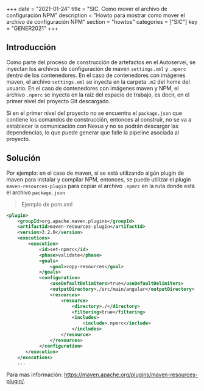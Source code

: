 +++
date        = "2021-01-24"
title       = "SIC. Como mover el archivo de configuración NPM"
description = "Howto para mostrar como mover el archivo de configuración NPM"
section     = "howtos"
categories  = ["SIC"]
key         = "GENER2021"
+++

## Introducción

Como parte del proceso de construcción de artefactos en el Autoservei, se inyectan los archivos de configuración de maven `settings.xml` y `.npmrc` dentro de los contenedores. En el caso de contenedores con imágenes maven, el archivo `settings.xml` se inyecta en la carpeta `.m2` del home del usuario. En el caso de contenedores con imágenes maven y NPM, el archivo `.npmrc` se inyecta en la raiz del espacio de trabajo, es decir, en el primer nivel del proyecto Git descargado.

Sí en el primer nivel del proyecto no se encuentra el `package.json` que contiene los comandos de construcción, entonces al construir, no se va a establecer la comunicación con Nexus y no se podrán descargar las dependencias, lo que puede generar que falle la pipeline asociada al proyecto.

## Solución

Por ejemplo: en el caso de maven, sí se está utilizando algún plugin de maven para instalar y compilar NPM, entonces, se puede utilizar el plugin `maven-resources-plugin` para copiar el archivo `.npmrc` en la ruta donde está el archivo `package.json`

> Ejemplo de pom.xml

```xml
<plugin>
    <groupId>org.apache.maven.plugins</groupId>
    <artifactId>maven-resources-plugin</artifactId>
    <version>3.2.0</version>
    <executions>
        <execution>
            <id>set-npmrc</id>
            <phase>validate</phase>
            <goals>
                <goal>copy-resources</goal>
            </goals>
            <configuration>
                <useDefaultDelimiters>true</useDefaultDelimiters>
                <outputDirectory>./src/main/angular</outputDirectory>
                <resources>
                    <resource>
                        <directory>./</directory>
                        <filtering>true</filtering>
                        <includes>
                            <include>.npmrc</include>
                        </includes>
                    </resource>
                </resources>
            </configuration>
       </execution>
    </executions>
    ...
```

Para mas información: https://maven.apache.org/plugins/maven-resources-plugin/.
